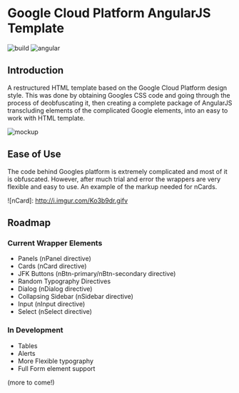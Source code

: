 # Google Cloud Platform AngularJS Template

![build](https://img.shields.io/badge/build-in%20progress-yellow.svg) ![angular](https://img.shields.io/badge/AngularJS-v1.5.5-green.svg)

## Introduction
A restructured HTML template based on the Google Cloud Platform design style. This was done by obtaining Googles CSS code and going through the process of deobfuscating it, then creating a complete package of AngularJS transcluding elements of the complicated Google elements, into an easy to work with HTML template.  

![mockup](http://i.imgur.com/gODnqFV.png)

## Ease of Use
The code behind Googles platform is extremely complicated and most of it is obfuscated. However, after much trial and error the wrappers are very flexible and easy to use. An example of the markup needed for nCards.

![nCard]: http://i.imgur.com/Ko3b9dr.gifv

## Roadmap

### Current Wrapper Elements
- Panels (nPanel directive)
- Cards (nCard directive)
- JFK Buttons (nBtn-primary/nBtn-secondary directive)
- Random Typography Directives
- Dialog (nDialog directive)
- Collapsing Sidebar (nSidebar directive)
- Input (nInput directive)
- Select (nSelect directive)

### In Development
- Tables
- Alerts
- More Flexible typography
- Full Form element support

(more to come!)

